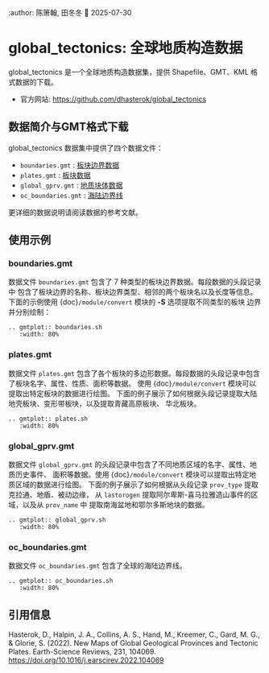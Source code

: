 :author: 陈箫翰, 田冬冬
:date: 2025-07-30

# global_tectonics: 全球地质构造数据

global_tectonics 是一个全球地质构造数据集，提供 Shapefile、GMT、KML 格式数据的下载。

- 官方网站: <https://github.com/dhasterok/global_tectonics>

## 数据简介与GMT格式下载

global_tectonics 数据集中提供了四个数据文件：

- `boundaries.gmt` : [板块边界数据](https://raw.githubusercontent.com/dhasterok/global_tectonics/2376efe78a148643dc7f6867f6ee87d62c1bccc0/plates%26provinces/gmt/boundaries.gmt)
- `plates.gmt` : [板块数据](https://raw.githubusercontent.com/dhasterok/global_tectonics/2376efe78a148643dc7f6867f6ee87d62c1bccc0/plates%26provinces/gmt/plates.gmt)
- `global_gprv.gmt` : [地质块体数据](https://raw.githubusercontent.com/dhasterok/global_tectonics/2376efe78a148643dc7f6867f6ee87d62c1bccc0/plates%26provinces/gmt/global_gprv.gmt)
- `oc_boundaries.gmt` : [海陆边界线](https://raw.githubusercontent.com/dhasterok/global_tectonics/2376efe78a148643dc7f6867f6ee87d62c1bccc0/plates%26provinces/gmt/oc_boundaries.gmt)

更详细的数据说明请阅读数据的参考文献。

## 使用示例

### boundaries.gmt

数据文件 `boundaries.gmt` 包含了 7 种类型的板块边界数据。每段数据的头段记录中
包含了板块边界的名称、板块边界类型、相邻的两个板块名以及长度等信息。
下面的示例使用 {doc}`/module/convert` 模块的 **-S** 选项提取不同类型的板块
边界并分别绘制：

```{eval-rst}
.. gmtplot:: boundaries.sh
   :width: 80%
```

### plates.gmt

数据文件 `plates.gmt` 包含了各个板块的多边形数据。每段数据的头段记录中包含了板块名字、属性、性质、面积等数据。
使用 {doc}`/module/convert` 模块可以提取出特定板块的数据进行绘图。
下面的例子展示了如何根据头段记录提取大陆地壳板块、变形带板块，以及提取青藏高原板块、
华北板块。

```{eval-rst}
.. gmtplot:: plates.sh
   :width: 80%
```

### global_gprv.gmt

数据文件 `global_gprv.gmt` 的头段记录中包含了不同地质区域的名字、属性、地质历史事件、
面积等数据。使用 {doc}`/module/convert` 模块可以提取出特定地质区域的数据进行绘图。
下面的例子展示了如何根据从头段记录 `prov_type` 提取克拉通、地盾、被动边缘，
从 `lastorogen` 提取阿尔卑斯-喜马拉雅造山事件的区域，以及从 `prov_name` 中
提取南海盆地和鄂尔多斯地块的数据。

```{eval-rst}
.. gmtplot:: global_gprv.sh
   :width: 80%
```

### oc_boundaries.gmt

数据文件 `oc_boundaries.gmt` 包含了全球的海陆边界线。

```{eval-rst}
.. gmtplot:: oc_boundaries.sh
   :width: 80%
```

## 引用信息

Hasterok, D., Halpin, J. A., Collins, A. S., Hand, M., Kreemer, C., Gard, M. G., & Glorie, S. (2022). New Maps of Global Geological Provinces and Tectonic Plates. Earth-Science Reviews, 231, 104069. <https://doi.org/10.1016/j.earscirev.2022.104069>
